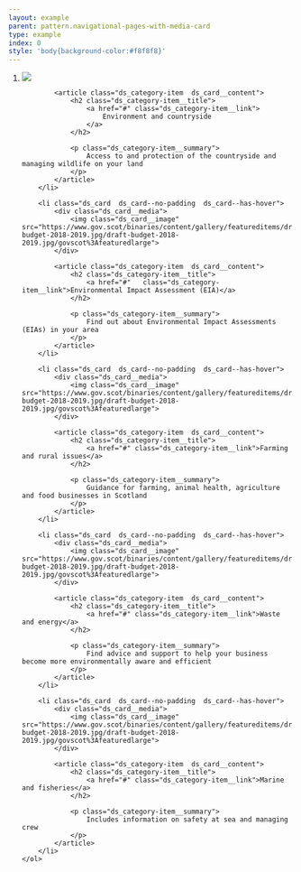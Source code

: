 ```yaml
---
layout: example
parent: pattern.navigational-pages-with-media-card
type: example
index: 0
style: 'body{background-color:#f8f8f8}'
---
```

<nav aria-label="Category navigation">
    <ol class="ds_category-list  ds_category-list--grid  ds_category-list--narrow">
        <li class="ds_card  ds_card--no-padding  ds_card--has-hover">
            <div class="ds_card__media">
                <img class="ds_card__image" src="https://www.gov.scot/binaries/content/gallery/featureditems/draft-budget-2018-2019.jpg/draft-budget-2018-2019.jpg/govscot%3Afeaturedlarge">
            </div>

            <article class="ds_category-item  ds_card__content">
                <h2 class="ds_category-item__title">
                    <a href="#" class="ds_category-item__link">
                        Environment and countryside
                    </a>
                </h2>

                <p class="ds_category-item__summary">
                    Access to and protection of the countryside and managing wildlife on your land
                </p>
            </article>
        </li>

        <li class="ds_card  ds_card--no-padding  ds_card--has-hover">
            <div class="ds_card__media">
                <img class="ds_card__image" src="https://www.gov.scot/binaries/content/gallery/featureditems/draft-budget-2018-2019.jpg/draft-budget-2018-2019.jpg/govscot%3Afeaturedlarge">
            </div>

            <article class="ds_category-item  ds_card__content">
                <h2 class="ds_category-item__title">
                    <a href="#"   class="ds_category-item__link">Environmental Impact Assessment (EIA)</a>
                </h2> 

                <p class="ds_category-item__summary">
                    Find out about Environmental Impact Assessments (EIAs) in your area
                </p>
            </article>
        </li>

        <li class="ds_card  ds_card--no-padding  ds_card--has-hover">
            <div class="ds_card__media">
                <img class="ds_card__image" src="https://www.gov.scot/binaries/content/gallery/featureditems/draft-budget-2018-2019.jpg/draft-budget-2018-2019.jpg/govscot%3Afeaturedlarge">
            </div>

            <article class="ds_category-item  ds_card__content">
                <h2 class="ds_category-item__title">
                    <a href="#" class="ds_category-item__link">Farming and rural issues</a>
                </h2>

                <p class="ds_category-item__summary">
                    Guidance for farming, animal health, agriculture and food businesses in Scotland
                </p>
            </article>
        </li>

        <li class="ds_card  ds_card--no-padding  ds_card--has-hover">
            <div class="ds_card__media">
                <img class="ds_card__image" src="https://www.gov.scot/binaries/content/gallery/featureditems/draft-budget-2018-2019.jpg/draft-budget-2018-2019.jpg/govscot%3Afeaturedlarge">
            </div>

            <article class="ds_category-item  ds_card__content">  
                <h2 class="ds_category-item__title">
                    <a href="#" class="ds_category-item__link">Waste and energy</a>
                </h2>

                <p class="ds_category-item__summary">
                    Find advice and support to help your business become more environmentally aware and efficient
                </p>
            </article>
        </li>

        <li class="ds_card  ds_card--no-padding  ds_card--has-hover">
            <div class="ds_card__media">
                <img class="ds_card__image" src="https://www.gov.scot/binaries/content/gallery/featureditems/draft-budget-2018-2019.jpg/draft-budget-2018-2019.jpg/govscot%3Afeaturedlarge">
            </div>

            <article class="ds_category-item  ds_card__content">
                <h2 class="ds_category-item__title">
                    <a href="#" class="ds_category-item__link">Marine and fisheries</a>
                </h2>

                <p class="ds_category-item__summary">
                    Includes information on safety at sea and managing crew
                </p>
            </article>
        </li>
    </ol>
</nav>
